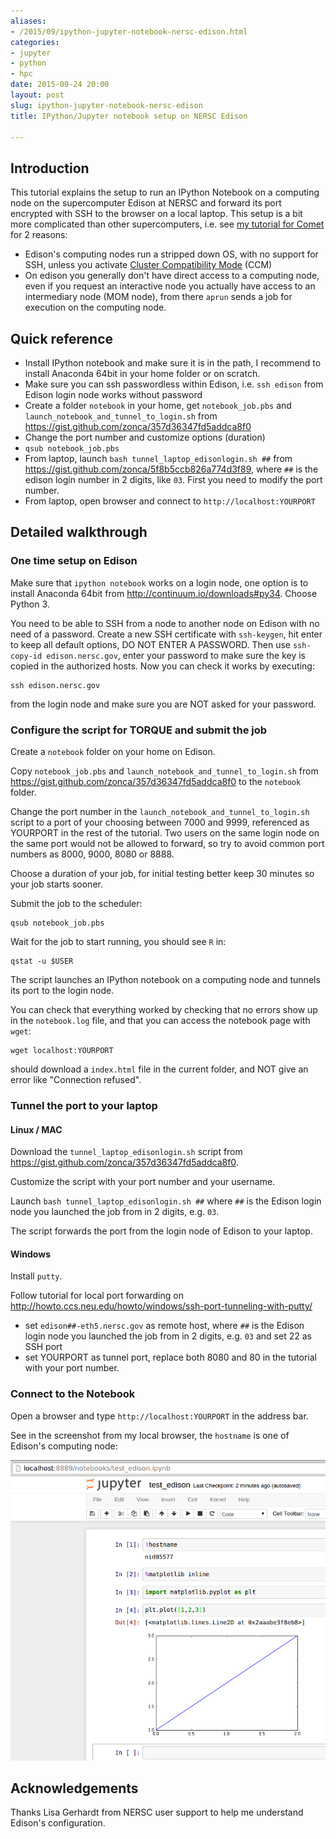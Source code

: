 ```yaml
---
aliases:
- /2015/09/ipython-jupyter-notebook-nersc-edison.html
categories:
- jupyter
- python
- hpc
date: 2015-09-24 20:00
layout: post
slug: ipython-jupyter-notebook-nersc-edison
title: IPython/Jupyter notebook setup on NERSC Edison

---
```


## Introduction

This tutorial explains the setup to run an IPython Notebook on a computing node on the supercomputer Edison at NERSC and forward its port encrypted with SSH to the browser on a local laptop.
This setup is a bit more complicated than other supercomputers, i.e. see [my tutorial for Comet](http://zonca.github.io/2015/09/ipython-jupyter-notebook-sdsc-comet.html) for 2 reasons:

* Edison's computing nodes run a stripped down OS, with no support for SSH, unless you activate [Cluster Compatibility Mode](https://www.nersc.gov/users/computational-systems/hopper/cluster-compatibility-mode/) (CCM) 
* On edison you generally don't have direct access to a computing node, even if you request an interactive node you actually have access to an intermediary node (MOM node), from there `aprun` sends a job for execution on the computing node.

## Quick reference

* Install IPython notebook and make sure it is in the path, I recommend to install Anaconda 64bit in your home folder or on scratch.
* Make sure you can ssh passwordless within Edison, i.e. `ssh edison` from Edison  login node works without password
* Create a folder `notebook` in your home, get `notebook_job.pbs` and `launch_notebook_and_tunnel_to_login.sh` from <https://gist.github.com/zonca/357d36347fd5addca8f0>
* Change the port number and customize options (duration)
* `qsub notebook_job.pbs`
* From laptop, launch `bash tunnel_laptop_edisonlogin.sh ##` from <https://gist.github.com/zonca/5f8b5ccb826a774d3f89>, where `##` is the edison login number in 2 digits, like `03`. First you need to modify the port number.
* From laptop, open browser and connect to `http://localhost:YOURPORT`

## Detailed walkthrough

### One time setup on Edison

Make sure that `ipython notebook` works on a login node, one option is to install 
Anaconda 64bit from http://continuum.io/downloads#py34. Choose Python 3.

You need to be able to SSH from a node to another node on Edison with no need of a password. Create a new SSH certificate with `ssh-keygen`, hit enter to keep all default options, DO NOT ENTER A PASSWORD. Then use `ssh-copy-id edison.nersc.gov`, enter your password to make sure the key is copied in the authorized hosts.
Now you can check it works by executing:

    ssh edison.nersc.gov
    
from the login node and make sure you are NOT asked for your password.

### Configure the script for TORQUE and submit the job

Create a `notebook` folder on your home on Edison.

Copy `notebook_job.pbs` and `launch_notebook_and_tunnel_to_login.sh` from <https://gist.github.com/zonca/357d36347fd5addca8f0> to the `notebook` folder.

Change the port number in the `launch_notebook_and_tunnel_to_login.sh` script to a port of your choosing between 7000 and 9999, referenced as YOURPORT in the rest of the tutorial. Two users on the same login node on the same port would not be allowed to forward, so try to avoid common port numbers as 8000, 9000, 8080 or 8888.

Choose a duration of your job, for initial testing better keep 30 minutes so your job starts sooner.

Submit the job to the scheduler:

    qsub notebook_job.pbs
    
Wait for the job to start running, you should see `R` in:

    qstat -u $USER
    
The script launches an IPython notebook on a computing node and tunnels its port to the login node.

You can check that everything worked by checking that no errors show up in the `notebook.log` file, and that you can access the notebook page with `wget`:

    wget localhost:YOURPORT

should download a `index.html` file in the current folder, and NOT give an error like "Connection refused".

### Tunnel the port to your laptop

#### Linux / MAC

Download the `tunnel_laptop_edisonlogin.sh` script from <https://gist.github.com/zonca/357d36347fd5addca8f0>.

Customize the script with your port number and your username.

Launch `bash tunnel_laptop_edisonlogin.sh ##` where `##` is the Edison login node you launched the job from in 2 digits, e.g. `03`.

The script forwards the port from the login node of Edison to your laptop.

#### Windows

Install `putty`.

Follow tutorial for local port forwarding on <http://howto.ccs.neu.edu/howto/windows/ssh-port-tunneling-with-putty/>

* set `edison##-eth5.nersc.gov` as remote host, where `##` is the Edison login node you launched the job from in 2 digits, e.g. `03` and set 22 as SSH port
* set YOURPORT as tunnel port, replace both 8080 and 80 in the tutorial with your port number. 

### Connect to the Notebook

Open a browser and type `http://localhost:YOURPORT` in the address bar.

See in the screenshot from my local browser, the `hostname` is one of Edison's computing node:

![test_edison_screenshot.png](test_edison_screenshot.png)


## Acknowledgements

Thanks Lisa Gerhardt from NERSC user support to help me understand Edison's configuration.
